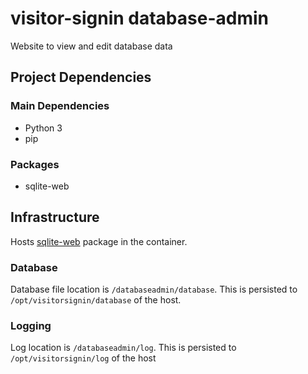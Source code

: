 # visitor-signin database-admin
Website to view and edit database data
## Project Dependencies
### Main Dependencies
 - Python 3
 - pip
### Packages
 - sqlite-web

## Infrastructure
Hosts [sqlite-web](https://github.com/coleifer/sqlite-web) package in the container.

### Database
Database file location is `/databaseadmin/database`. This is persisted to `/opt/visitorsignin/database` of the host.

### Logging
Log location is `/databaseadmin/log`. This is persisted to `/opt/visitorsignin/log` of the host
